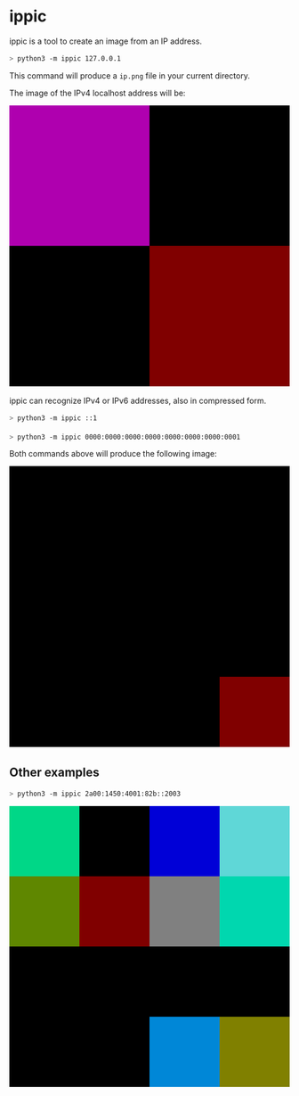 # ippic

ippic is a tool to create an image from an IP address.

```bash
> python3 -m ippic 127.0.0.1
```

This command will produce a `ip.png` file in your current directory. 

The image of the IPv4 localhost address will be:

![localhost ipv4](./docs/localhost_v4.png)

ippic can recognize IPv4 or IPv6 addresses, also in compressed form.

```bash
> python3 -m ippic ::1 

> python3 -m ippic 0000:0000:0000:0000:0000:0000:0000:0001
```

Both commands above will produce the following image:

![localhost ipv4](./docs/localhost_v6.png)

## Other examples

```bash
> python3 -m ippic 2a00:1450:4001:82b::2003
```

![example](./docs/example.png)